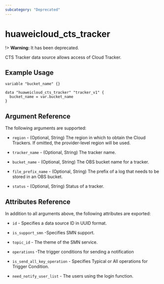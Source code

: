 ```yaml
---
subcategory: "Deprecated"
---
```


# huaweicloud\_cts\_tracker

!> **Warning:** It has been deprecated.

CTS Tracker data source allows access of Cloud Tracker.

## Example Usage


```hcl
variable "bucket_name" {}

data "huaweicloud_cts_tracker" "tracker_v1" {
  bucket_name = var.bucket_name
}

```

## Argument Reference
The following arguments are supported:

* `region` - (Optional, String) The region in which to obtain the Cloud Trackers. If omitted, the provider-level region will be used.

* `tracker_name` - (Optional, String) The tracker name.

* `bucket_name` - (Optional, String) The OBS bucket name for a tracker.

* `file_prefix_name` - (Optional, String) The prefix of a log that needs to be stored in an OBS bucket. 

* `status` - (Optional, String) Status of a tracker.


## Attributes Reference

In addition to all arguments above, the following attributes are exported:

* `id` - Specifies a data source ID in UUID format.

* `is_support_smn` -Specifies SMN support.

* `topic_id` - The theme of the SMN service.

* `operations` -The trigger conditions for sending a notification

* `is_send_all_key_operation` - Specifies Typical or All operations for Trigger Condition.

* `need_notify_user_list` - The users using the login function.


